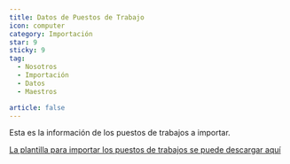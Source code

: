 ```yaml
---
title: Datos de Puestos de Trabajo
icon: computer
category: Importación
star: 9
sticky: 9
tag:
  - Nosotros
  - Importación
  - Datos
  - Maestros

article: false
---
```


Esta es la información de los puestos de trabajos a importar.

[La plantilla para importar los puestos de trabajos se puede descargar aquí](/assets/files/Puestos.xlsx)
